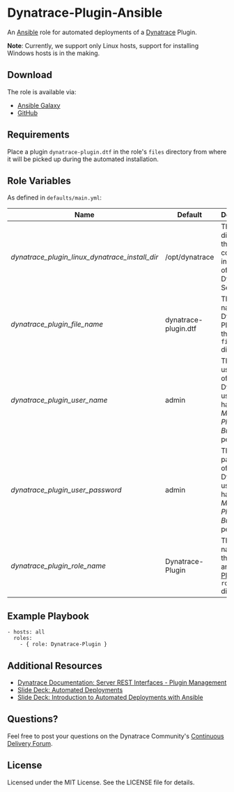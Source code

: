 # Dynatrace-Plugin-Ansible

An [Ansible](http://www.ansible.com) role for automated deployments of a [Dynatrace](http://bit.ly/dttrial) Plugin. 

**Note**: Currently, we support only Linux hosts, support for installing Windows hosts is in the making.

## Download

The role is available via:

- [Ansible Galaxy](https://galaxy.ansible.com/list#/roles/2628)
- [GitHub](https://github.com/Dynatrace/Dynatrace-Plugin-Ansible)

## Requirements

Place a plugin ```dynatrace-plugin.dtf``` in the role's ```files``` directory from where it will be picked up during the automated installation.

## Role Variables

As defined in ```defaults/main.yml```:

| Name                                           | Default               | Description                                                                       |
|------------------------------------------------|-----------------------|-----------------------------------------------------------------------------------|
| *dynatrace_plugin_linux_dynatrace_install_dir* | /opt/dynatrace        | The directory that contains an installation of the Dynatrace Server. |
| *dynatrace_plugin_file_name*                   | dynatrace-plugin.dtf  | The file name of the Dynatrace Plugin in the role's ```files``` directory. |
| *dynatrace_plugin_user_name*                   | admin                 | The username of a Dynatrace user that has the *Manage Plugin Bundles* permission. |
| *dynatrace_plugin_user_password*               | admin                 | The password of a Dynatrace user that has the *Manage Plugin Bundles* permission. |
| *dynatrace_plugin_role_name*                   | Dynatrace-Plugin      | The actual name of this role in an [Ansible Playbook's](http://docs.ansible.com/playbooks.html) ```roles``` directory. |

## Example Playbook

	- hosts: all
	  roles:
	    - { role: Dynatrace-Plugin }

## Additional Resources

- [Dynatrace Documentation: Server REST Interfaces - Plugin Management](https://community.compuwareapm.com/community/pages/viewpage.action?pageId=182356644)
- [Slide Deck: Automated Deployments](http://slideshare.net/MartinEtmajer/automated-deployments-slide-share)
- [Slide Deck: Introduction to Automated Deployments with Ansible](http://www.slideshare.net/MartinEtmajer/introduction-to-automated-deployments-with-ansible)

## Questions?

Feel free to post your questions on the Dynatrace Community's [Continuous Delivery Forum](https://community.dynatrace.com/community/pages/viewpage.action?pageId=46628921).

## License

Licensed under the MIT License. See the LICENSE file for details.
